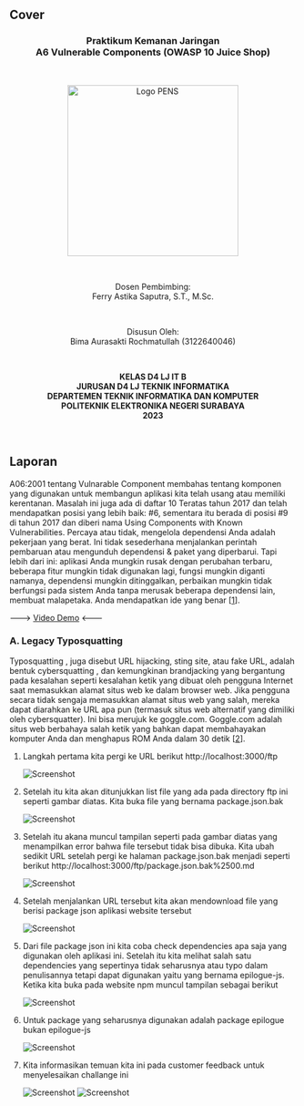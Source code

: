 ## Cover

<h3 align="center">
    <b>Praktikum Kemanan Jaringan</b><br>
    A6 Vulnerable Components (OWASP 10 Juice Shop)
</h3>
<br>
<p align="center">
  <img src="../../public/logo_pens.png" alt="Logo PENS" width="300">
</p>
<br>
<p align="center">
    Dosen Pembimbing:<br>
    Ferry Astika Saputra, S.T., M.Sc.
</p>
<br>
<p align="center">
    Disusun Oleh:<br>
    Bima Aurasakti Rochmatullah (3122640046)
</p>
<br>
<p align="center">
    <b>
        KELAS D4 LJ IT B <br>
        JURUSAN D4 LJ TEKNIK INFORMATIKA <br>
        DEPARTEMEN TEKNIK INFORMATIKA DAN KOMPUTER <br> 
        POLITEKNIK ELEKTRONIKA NEGERI SURABAYA <br>
        2023
    </b>
</p>
<br>


## Laporan

A06:2001 tentang Vulnarable Component membahas tentang komponen yang digunakan untuk membangun aplikasi kita telah usang atau memiliki kerentanan. Masalah ini juga ada di daftar 10 Teratas tahun 2017 dan telah mendapatkan posisi yang lebih baik: #6, sementara itu berada di posisi #9 di tahun 2017 dan diberi nama  Using Components with Known Vulnerabilities. Percaya atau tidak, mengelola dependensi Anda adalah pekerjaan yang berat. Ini tidak sesederhana menjalankan perintah pembaruan atau mengunduh dependensi & paket yang diperbarui. Tapi lebih dari ini: aplikasi Anda mungkin rusak dengan perubahan terbaru, beberapa fitur mungkin tidak digunakan lagi, fungsi mungkin diganti namanya, dependensi mungkin ditinggalkan, perbaikan mungkin tidak berfungsi pada sistem Anda tanpa merusak beberapa dependensi lain, membuat malapetaka. Anda mendapatkan ide yang benar [[1](https://medium.com/@shivam_bathla/a06-2021-vulnerable-and-outdated-components-a5d96017049c)].

---> [Video Demo](https://drive.google.com/drive/folders/1PE0PXa1lkr7EXYPnLLwehOOLdQ2jlo73?usp=share_link) <---


### A. Legacy Typosquatting

Typosquatting , juga disebut URL hijacking,  sting site, atau fake URL, adalah bentuk cybersquatting , dan kemungkinan brandjacking yang bergantung pada kesalahan seperti kesalahan ketik yang dibuat oleh pengguna Internet saat memasukkan alamat situs web ke dalam browser web. Jika pengguna secara tidak sengaja memasukkan alamat situs web yang salah, mereka dapat diarahkan ke URL apa pun (termasuk situs web alternatif yang dimiliki oleh cybersquatter). Ini bisa merujuk ke goggle.com. Goggle.com adalah situs web berbahaya salah ketik yang bahkan dapat membahayakan komputer Anda dan menghapus ROM Anda dalam 30 detik [[2](https://en.wikipedia.org/wiki/Typosquatting)]. 

1. Langkah pertama kita pergi ke URL berikut http://localhost:3000/ftp 

    ![Screenshot](images/1.png)

2. Setelah itu kita akan ditunjukkan list file yang ada pada directory ftp ini seperti gambar diatas. Kita buka file yang bernama package.json.bak

    ![Screenshot](images/2.png)

3. Setelah itu akana muncul tampilan seperti pada gambar diatas yang menampilkan error bahwa file tersebut tidak bisa dibuka. Kita ubah sedikit URL setelah pergi ke halaman package.json.bak menjadi seperti berikut http://localhost:3000/ftp/package.json.bak%2500.md

    ![Screenshot](images/3.png)

4. Setelah menjalankan URL tersebut kita akan mendownload file yang berisi package json aplikasi website tersebut

    ![Screenshot](images/4.png)

5. Dari file package json ini kita coba check dependencies apa saja yang digunakan oleh aplikasi ini. Setelah itu kita melihat salah satu dependencies yang sepertinya tidak seharusnya atau typo dalam penulisannya tetapi dapat digunakan yaitu yang bernama epilogue-js. Ketika kita buka pada website npm muncul tampilan sebagai berikut
    
    ![Screenshot](images/5.png)

6. Untuk package yang seharusnya digunakan adalah package epilogue bukan epilogue-js
    
    ![Screenshot](images/6.png)

7. Kita informasikan temuan kita ini pada customer feedback untuk menyelesaikan challange ini
    
    ![Screenshot](images/7-1.png)
    ![Screenshot](images/7-2.png)